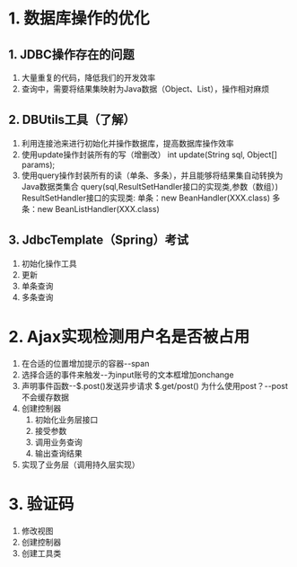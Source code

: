 # 1. 数据库操作的优化
## 1. JDBC操作存在的问题
1. 大量重复的代码，降低我们的开发效率
2. 查询中，需要将结果集映射为Java数据（Object、List），操作相对麻烦
## 2. DBUtils工具（了解）
1. 利用连接池来进行初始化并操作数据库，提高数据库操作效率
2. 使用update操作封装所有的写（增删改）
	int update(String sql, Object[] params);
3. 使用query操作封装所有的读（单条、多条），并且能够将结果集自动转换为Java数据类集合
	query(sql,ResultSetHandler接口的实现类,参数（数组）)
		ResultSetHandler接口的实现类:
			单条：new BeanHandler(XXX.class)
			多条：new BeanListHandler(XXX.class)
## 3. JdbcTemplate（Spring）考试
1. 初始化操作工具
2. 更新
3. 单条查询
4. 多条查询

# 2. Ajax实现检测用户名是否被占用
1. 在合适的位置增加提示的容器--span
2. 选择合适的事件来触发--为input账号的文本框增加onchange
3. 声明事件函数--$.post()发送异步请求
	$.get/post() 为什么使用post？--post不会缓存数据
4. 创建控制器
	1. 初始化业务层接口
	2. 接受参数
	3. 调用业务查询
	4. 输出查询结果
5. 实现了业务层（调用持久层实现）

# 3. 验证码
1. 修改视图
2. 创建控制器
3. 创建工具类